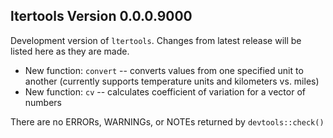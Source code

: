 ## ltertools Version 0.0.0.9000

Development version of `ltertools`. Changes from latest release will be listed here as they are made.

- New function: `convert` -- converts values from one specified unit to another (currently supports temperature units and kilometers vs. miles)
- New function: `cv` -- calculates coefficient of variation for a vector of numbers

There are no ERRORs, WARNINGs, or NOTEs returned by `devtools::check()`
